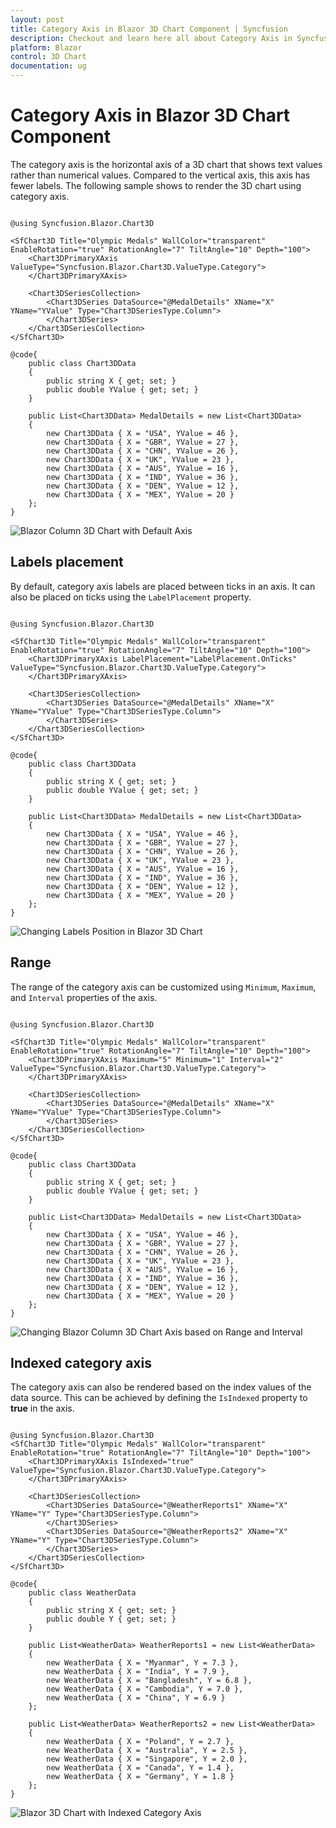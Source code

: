 ```yaml
---
layout: post
title: Category Axis in Blazor 3D Chart Component | Syncfusion
description: Checkout and learn here all about Category Axis in Syncfusion Blazor 3D Chart component and much more.
platform: Blazor
control: 3D Chart
documentation: ug
---
```


# Category Axis in Blazor 3D Chart Component

The category axis is the horizontal axis of a 3D chart that shows text values rather than numerical values. Compared to the vertical axis, this axis has fewer labels. The following sample shows to render the 3D chart using category axis.

```cshtml

@using Syncfusion.Blazor.Chart3D

<SfChart3D Title="Olympic Medals" WallColor="transparent" EnableRotation="true" RotationAngle="7" TiltAngle="10" Depth="100">
    <Chart3DPrimaryXAxis ValueType="Syncfusion.Blazor.Chart3D.ValueType.Category">
    </Chart3DPrimaryXAxis>

    <Chart3DSeriesCollection>
        <Chart3DSeries DataSource="@MedalDetails" XName="X" YName="YValue" Type="Chart3DSeriesType.Column">
        </Chart3DSeries>
    </Chart3DSeriesCollection>
</SfChart3D>

@code{
    public class Chart3DData
    {
        public string X { get; set; }
        public double YValue { get; set; }
    }

    public List<Chart3DData> MedalDetails = new List<Chart3DData>
	{
        new Chart3DData { X = "USA", YValue = 46 },
        new Chart3DData { X = "GBR", YValue = 27 },
        new Chart3DData { X = "CHN", YValue = 26 },
        new Chart3DData { X = "UK", YValue = 23 },
        new Chart3DData { X = "AUS", YValue = 16 },
        new Chart3DData { X = "IND", YValue = 36 },
        new Chart3DData { X = "DEN", YValue = 12 },
        new Chart3DData { X = "MEX", YValue = 20 }
    };
}

```

![Blazor Column 3D Chart with Default Axis](images/category-axis/blazor-chart-default-axis.png)

## Labels placement

By default, category axis labels are placed between ticks in an axis. It can also be placed on ticks using the `LabelPlacement` property.

```cshtml

@using Syncfusion.Blazor.Chart3D

<SfChart3D Title="Olympic Medals" WallColor="transparent" EnableRotation="true" RotationAngle="7" TiltAngle="10" Depth="100">
    <Chart3DPrimaryXAxis LabelPlacement="LabelPlacement.OnTicks" ValueType="Syncfusion.Blazor.Chart3D.ValueType.Category">
    </Chart3DPrimaryXAxis>

    <Chart3DSeriesCollection>
        <Chart3DSeries DataSource="@MedalDetails" XName="X" YName="YValue" Type="Chart3DSeriesType.Column">
        </Chart3DSeries>
    </Chart3DSeriesCollection>
</SfChart3D>

@code{
    public class Chart3DData
    {
        public string X { get; set; }
        public double YValue { get; set; }
    }
	
    public List<Chart3DData> MedalDetails = new List<Chart3DData>
	{
        new Chart3DData { X = "USA", YValue = 46 },
        new Chart3DData { X = "GBR", YValue = 27 },
        new Chart3DData { X = "CHN", YValue = 26 },
        new Chart3DData { X = "UK", YValue = 23 },
        new Chart3DData { X = "AUS", YValue = 16 },
        new Chart3DData { X = "IND", YValue = 36 },
        new Chart3DData { X = "DEN", YValue = 12 },
        new Chart3DData { X = "MEX", YValue = 20 }
    };
}

```

![Changing Labels Position in Blazor 3D Chart](images/category-axis/blazor-diagram-label-position.png)

## Range

The range of the category axis can be customized using `Minimum`, `Maximum`, and `Interval` properties of the axis.

```cshtml

@using Syncfusion.Blazor.Chart3D

<SfChart3D Title="Olympic Medals" WallColor="transparent" EnableRotation="true" RotationAngle="7" TiltAngle="10" Depth="100">
    <Chart3DPrimaryXAxis Maximum="5" Minimum="1" Interval="2" ValueType="Syncfusion.Blazor.Chart3D.ValueType.Category">
    </Chart3DPrimaryXAxis>

    <Chart3DSeriesCollection>
        <Chart3DSeries DataSource="@MedalDetails" XName="X" YName="YValue" Type="Chart3DSeriesType.Column">
        </Chart3DSeries>
    </Chart3DSeriesCollection>
</SfChart3D>

@code{
    public class Chart3DData
    {
        public string X { get; set; }
        public double YValue { get; set; }
    }
	
    public List<Chart3DData> MedalDetails = new List<Chart3DData>
	{
        new Chart3DData { X = "USA", YValue = 46 },
        new Chart3DData { X = "GBR", YValue = 27 },
        new Chart3DData { X = "CHN", YValue = 26 },
        new Chart3DData { X = "UK", YValue = 23 },
        new Chart3DData { X = "AUS", YValue = 16 },
        new Chart3DData { X = "IND", YValue = 36 },
        new Chart3DData { X = "DEN", YValue = 12 },
        new Chart3DData { X = "MEX", YValue = 20 }
    };
}

```

![Changing Blazor Column 3D Chart Axis based on Range and Interval](images/category-axis/blazor-chart-axis-range-and-interval.png)

## Indexed category axis

The category axis can also be rendered based on the index values of the data source. This can be achieved by defining the `IsIndexed` property to **true** in the axis.

```cshtml

@using Syncfusion.Blazor.Chart3D
<SfChart3D Title="Olympic Medals" WallColor="transparent" EnableRotation="true" RotationAngle="7" TiltAngle="10" Depth="100">
    <Chart3DPrimaryXAxis IsIndexed="true" ValueType="Syncfusion.Blazor.Chart3D.ValueType.Category">
    </Chart3DPrimaryXAxis>

    <Chart3DSeriesCollection>
        <Chart3DSeries DataSource="@WeatherReports1" XName="X" YName="Y" Type="Chart3DSeriesType.Column">
        </Chart3DSeries>
        <Chart3DSeries DataSource="@WeatherReports2" XName="X" YName="Y" Type="Chart3DSeriesType.Column">
        </Chart3DSeries>
    </Chart3DSeriesCollection>
</SfChart3D>

@code{
    public class WeatherData
    {
        public string X { get; set; }
        public double Y { get; set; }
    }

    public List<WeatherData> WeatherReports1 = new List<WeatherData>
	{
        new WeatherData { X = "Myanmar", Y = 7.3 },
        new WeatherData { X = "India", Y = 7.9 },
        new WeatherData { X = "Bangladesh", Y = 6.8 },
        new WeatherData { X = "Cambodia", Y = 7.0 },
        new WeatherData { X = "China", Y = 6.9 }
    };

    public List<WeatherData> WeatherReports2 = new List<WeatherData>
	{
        new WeatherData { X = "Poland", Y = 2.7 },
        new WeatherData { X = "Australia", Y = 2.5 },
        new WeatherData { X = "Singapore", Y = 2.0 },
        new WeatherData { X = "Canada", Y = 1.4 },
        new WeatherData { X = "Germany", Y = 1.8 }
    };
}

```

![Blazor 3D Chart with Indexed Category Axis](images/category-axis/blazor-chart-index-category-axis.png)
